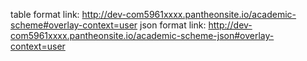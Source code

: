 table format link: http://dev-com5961xxxx.pantheonsite.io/academic-scheme#overlay-context=user
json format link: http://dev-com5961xxxx.pantheonsite.io/academic-scheme-json#overlay-context=user
